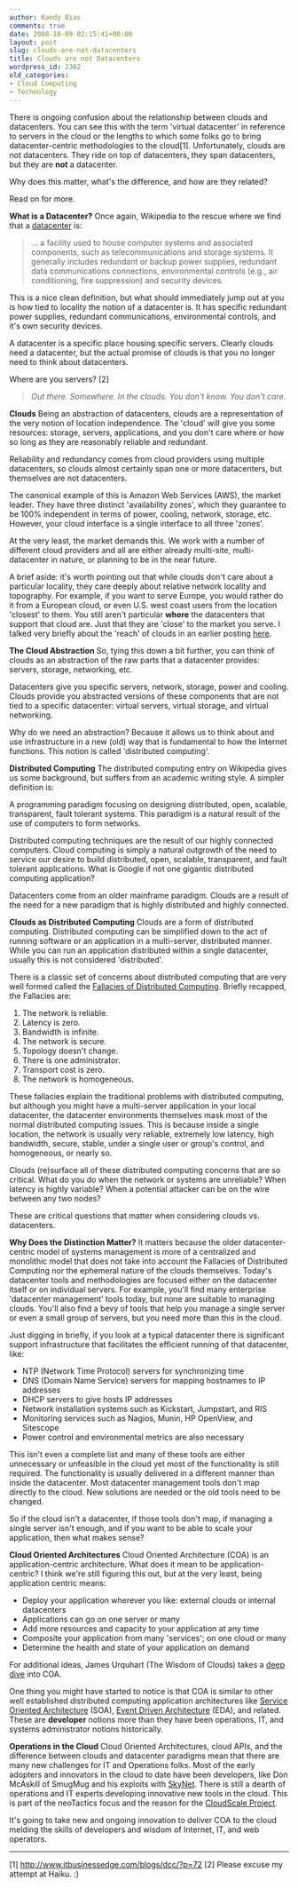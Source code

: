 ```yaml
---
author: Randy Bias
comments: true
date: 2008-10-09 02:15:41+00:00
layout: post
slug: clouds-are-not-datacenters
title: Clouds are not Datacenters
wordpress_id: 2362
old_categories:
- Cloud Computing
- Technology
---
```


There is ongoing confusion about the relationship between clouds and datacenters.  You can see this with the term 'virtual datacenter' in reference to servers in the cloud or the lengths to which some folks go to bring datacenter-centric methodologies to the cloud[1].  Unfortunately, clouds are not datacenters.  They ride on top of datacenters, they span datacenters, but they are **not** a datacenter.

Why does this matter, what's the difference, and how are they related?

Read on for more.<!-- more -->

**What is a Datacenter?**
Once again, Wikipedia to the rescue where we find that a [datacenter](http://en.wikipedia.org/wiki/Data_center) is:

>... a facility used to house computer systems and associated components, such as telecommunications and storage systems. It generally includes redundant or backup power supplies, redundant data communications connections, environmental controls (e.g., air conditioning, fire suppression) and security devices.

This is a nice clean definition, but what should immediately jump out at you is how tied to locality the notion of a datacenter is.  It has specific redundant power supplies, redundant communications, environmental controls, and it's own security devices.

A datacenter is a specific place housing specific servers.  Clearly clouds need a datacenter, but the actual promise of clouds is that you no longer need to think about datacenters.

Where are you servers? [2]

>_Out there.  Somewhere. In the clouds. You don't know. You don't care._

**Clouds**
Being an abstraction of datacenters, clouds are a representation of the very notion of location independence.  The 'cloud' will give you some resources: storage, servers, applications, and you don't care where or how so long as they are reasonably reliable and redundant.

Reliability and redundancy comes from cloud providers using multiple datacenters, so clouds almost certainly span one or more datacenters, but themselves are not datacenters.

The canonical example of this is Amazon Web Services (AWS), the market leader.  They have three distinct 'availability zones', which they guarantee to be 100% independent in terms of power, cooling, network, storage, etc.  However, your cloud interface is a single interface to all three 'zones'.

At the very least, the market demands this.  We work with a number of different cloud providers and all are either already multi-site, multi-datacenter in nature, or planning to be in the near future.

A brief aside:  it's worth pointing out that while clouds don't care about a particular locality, they care deeply about relative network locality and topography.  For example, if you want to serve Europe, you would rather do it from a European cloud, or even U.S. west coast users from the location 'closest' to them.  You still aren't particular **where** the datacenters that support that cloud are.  Just that they are 'close' to the market you serve.  I talked very briefly about the 'reach' of clouds in an earlier posting [here](http://neotactics.com/blog/technology/cloud-values/).

**The Cloud Abstraction**
So, tying this down a bit further, you can think of clouds as an abstraction of the raw parts that a datacenter provides:  servers, storage, networking, etc.

Datacenters give you specific servers, network, storage, power and cooling.  Clouds provide you abstracted versions of these components that are not tied to a specific datacenter: virtual servers, virtual storage, and virtual networking.

Why do we need an abstraction?  Because it allows us to think about and use infrastructure in a new (old) way that is fundamental to how the Internet functions.  This notion is called 'distributed computing'.

**Distributed Computing**
The distributed computing entry on Wikipedia gives us some background, but suffers from an academic writing style.  A simpler definition is:

A programming paradigm focusing on designing distributed, open, scalable, transparent, fault tolerant systems. This paradigm is a natural result of the use of computers to form networks.

Distributed computing techniques are the result of our highly connected computers.  Cloud computing is simply a natural outgrowth of the need to service our desire to build distributed, open, scalable, transparent, and fault tolerant applications.  What is Google if not one gigantic distributed computing application?

Datacenters come from an older mainframe paradigm.  Clouds are a result of the need for a new paradigm that is highly distributed and highly connected.

**Clouds as Distributed Computing**
Clouds are a form of distributed computing.  Distributed computing can be simplified down to the act of running software or an application in a multi-server, distributed manner.  While you can run an application distributed within a single datacenter, usually this is not considered 'distributed'.

There is a classic set of concerns about distributed computing that are very well formed called the [Fallacies of Distributed Computing](http://en.wikipedia.org/wiki/Fallacies_of_Distributed_Computing).  Briefly recapped, the Fallacies are:

  1. The network is reliable.
  2. Latency is zero.
  3. Bandwidth is infinite.
  4. The network is secure.
  5. Topology doesn't change.
  6. There is one administrator.
  7. Transport cost is zero.
  8. The network is homogeneous.

These fallacies explain the traditional problems with distributed computing, but although you might have a multi-server application in your local datacenter, the datacenter environments themselves mask most of the normal distributed computing issues.  This is because inside a single location, the network is usually very reliable, extremely low latency, high bandwidth, secure, stable, under a single user or group's control, and homogeneous, or nearly so.

Clouds (re)surface all of these distributed computing concerns that are so critical.  What do you do when the network or systems are unreliable?  When latency is highly variable?  When a potential attacker can be on the wire between any two nodes?

These are critical questions that matter when considering clouds vs. datacenters.

**Why Does the Distinction Matter?**
It matters because the older datacenter-centric model of systems management is more of a centralized and monolithic model that does not take into account the Fallacies of Distributed Computing nor the ephemeral nature of the clouds themselves.  Today's datacenter tools and methodologies are focused either on the datacenter itself or on individual servers.  For example, you'll find many enterprise 'datacenter management' tools today, but none are suitable to managing clouds.  You'll also find a bevy of tools that help you manage a single server or even a small group of servers, but you need more than this in the cloud.

Just digging in briefly, if you look at a typical datacenter there is significant support infrastructure that facilitates the efficient running of that datacenter, like:

  * NTP (Network Time Protocol) servers for synchronizing time
  * DNS (Domain Name Service) servers for mapping hostnames to IP addresses
  * DHCP servers to give hosts IP addresses
  * Network installation systems such as Kickstart, Jumpstart, and RIS
  * Monitoring services such as Nagios, Munin, HP OpenView, and Sitescope
  * Power control and environmental metrics are also necessary

This isn't even a complete list and many of these tools are either unnecessary or unfeasible in the cloud yet most of the functionality is still required. The functionality is usually delivered in a different manner than inside the datacenter.  Most datacenter management tools don't map directly to the cloud.  New solutions are needed or the old tools need to be changed.

So if the cloud isn't a datacenter, if those tools don't map, if managing a single server isn't enough, and if you want to be able to scale your application, then what makes sense?

**Cloud Oriented Architectures**
Cloud Oriented Architecture (COA) is an application-centric architecture.  What does it mean to be application-centric?  I think we're still figuring this out, but at the very least, being application centric means:

  * Deploy your application wherever you like: external clouds or internal datacenters
  * Applications can go on one server or many
  * Add more resources and capacity to your application at any time
  * Composite your application from many 'services'; on one cloud or many
  * Determine the health and state of your application on demand

For additional ideas, James Urquhart (The Wisdom of Clouds) takes a [deep dive](http://blog.jamesurquhart.com/2008/08/principles-of-cloud-oriented.html) into COA.

One thing you might have started to notice is that COA is similar to other well established distributed computing application architectures like [Service Oriented Architecture](http://en.wikipedia.org/wiki/Service-oriented_architecture) (SOA), [Event Driven Architecture](http://en.wikipedia.org/wiki/Event-driven_architecture) (EDA), and related.  These are **developer** notions more than they have been operations, IT, and systems administrator notions historically.

**Operations in the Cloud**
Cloud Oriented Architectures, cloud APIs, and the difference between clouds and datacenter paradigms mean that there are many new challenges for IT and Operations folks.  Most of the early adopters and innovators in the cloud to date have been developers, like Don McAskill of SmugMug and his exploits with [SkyNet](http://blogs.smugmug.com/don/2008/06/03/skynet-lives-aka-ec2-smugmug/).  There is still a dearth of operations and IT experts developing innovative new tools in the cloud.  This is part of the neoTactics focus and the reason for the [CloudScale Project](http://neotactics.com/cloudscale/).

It's going to take new and ongoing innovation to deliver COA to the cloud melding the skills of developers and wisdom of Internet, IT, and web operators.

* * *

[1] http://www.itbusinessedge.com/blogs/dcc/?p=72
[2] Please excuse my attempt at Haiku.  :)
